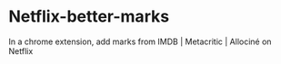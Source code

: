 # Netflix-better-marks
In a chrome extension, add marks from IMDB | Metacritic | Allociné on Netflix
